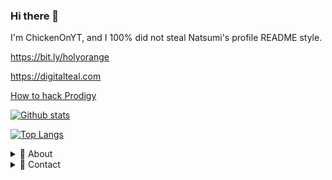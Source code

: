 ### Hi there 👋

I'm ChickenOnYT, and I 100% did not steal Natsumi's profile README style.

https://bit.ly/holyorange

https://digitalteal.com

[How to hack Prodigy](https://youtu.be/w6rFADL9-qg)

[![Github stats](https://github-readme-stats.vercel.app/api?username=ChickenOnYT&count_private=true&show_icons=true&hide=stars)](https://github.com/anuraghazra/github-readme-stats)

[![Top Langs](https://github-readme-stats.vercel.app/api/top-langs/?username=ChickenOnYT&layout=compact)](https://github.com/anuraghazra/github-readme-stats)

<details>
  <summary>🌟 About</summary>
    I can code in JavaScript, HTML, CSS, PHP, and C#, and I've been into web development for about 4 years now. I make YouTube videos about Prodigy Math Game, and I've been helping ProdigyMathGameHacking for about a year.
 
</details>

<details>
  <summary>📨 Contact</summary>
  
  | | Name | Account |
  | - | ------- | ----- |
  | 💬 | *Discord* | ChickenOnYT#8295
  | ✉ | *Email* | dck.dachickenking@gmail.com
</details>
